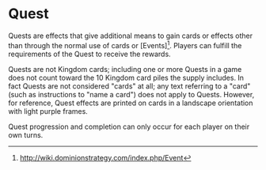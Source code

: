 # Quest

Quests are effects that give additional means to gain cards or effects other
than through the normal use of cards or [Events][^Event]. Players can fulfill
the requirements of the Quest to receive the rewards.

Quests are not Kingdom cards; including one or more Quests in a game does not
count toward the 10 Kingdom card piles the supply includes. In fact Quests
are not considered "cards" at all; any text referring to a "card" (such as
instructions to "name a card") does not apply to Quests. However, for
reference, Quest effects are printed on cards in a landscape orientation with
light purple frames.

Quest progression and completion can only occur for each player on their own
turns.

[^Landscape]: http://wiki.dominionstrategy.com/index.php/Card-shaped_thing
[^Event]: http://wiki.dominionstrategy.com/index.php/Event
